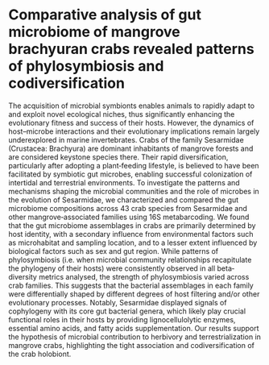 # Comparative analysis of gut microbiome of mangrove brachyuran crabs revealed patterns of phylosymbiosis and codiversification
The acquisition of microbial symbionts enables animals to rapidly adapt to and exploit novel ecological niches, thus significantly enhancing the evolutionary fitness and success of their hosts. However, the dynamics of host–microbe interactions and their evolutionary implications remain largely underexplored in marine invertebrates. Crabs of the family Sesarmidae (Crustacea: Brachyura) are dominant inhabitants of mangrove forests and are considered keystone species there. Their rapid diversification, particularly after adopting a plant‐feeding lifestyle, is believed to have been facilitated by symbiotic gut microbes, enabling successful colonization of intertidal and terrestrial environments. To investigate the patterns and mechanisms shaping the microbial communities and the role of microbes in the evolution of Sesarmidae, we characterized and compared the gut microbiome compositions across 43 crab species from Sesarmidae and other mangrove‐associated families using 16S metabarcoding. We found that the gut microbiome assemblages in crabs are primarily determined by host identity, with a secondary influence from environmental factors such as microhabitat and sampling location, and to a lesser extent influenced by biological factors such as sex and gut region. While patterns of phylosymbiosis (i.e. when microbial community relationships recapitulate the phylogeny of their hosts) were consistently observed in all beta‐diversity metrics analysed, the strength of phylosymbiosis varied across crab families. This suggests that the bacterial assemblages in each family were differentially shaped by different degrees of host filtering and/or other evolutionary processes. Notably, Sesarmidae displayed signals of cophylogeny with its core gut bacterial genera, which likely play crucial functional roles in their hosts by providing lignocellulolytic enzymes, essential amino acids, and fatty acids supplementation. Our results support the hypothesis of microbial contribution to herbivory and terrestrialization in mangrove crabs, highlighting the tight association and codiversification of the crab holobiont.
